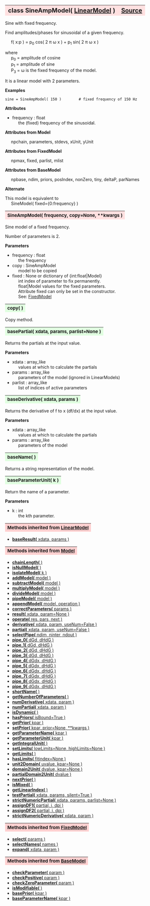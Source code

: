 ---
---
<br><br>

<a name="SineAmpModel"></a>
<table><thead style="background-color:#FFE0E0; width:100%; font-size:20px"><tr><th style="text-align:left">
<strong>class SineAmpModel(</strong> <a href="./LinearModel.html">LinearModel</a> )</th><th style="text-align:right"><a href=https://github.com/dokester/BayesicFitting/blob/master/BayesicFitting/source/SineAmpModel.py target=_blank>Source</a></th></tr></thead></table>

Sine with fixed frequency.

Find amplitudes/phases for sinusoidal of a given frequency.

&nbsp;&nbsp;&nbsp;&nbsp; f( x:p ) = p<sub>0</sub> cos( 2 &pi; &omega; x ) + p<sub>1</sub> sin( 2 &pi; &omega; x )

where
<br>&nbsp;&nbsp;&nbsp;&nbsp; p<sub>0</sub> = amplitude of cosine
<br>&nbsp;&nbsp;&nbsp;&nbsp; p<sub>1</sub> = amplitude of sine
<br>&nbsp;&nbsp;&nbsp;&nbsp; P<sub>3</sub> = &omega; is the fixed frequency of the model.

It is a linear model with 2 parameters.

<b>Examples</b>

    sine = SineAmpModel( 150 )        # fixed frequency of 150 Hz

<b>Attributes</b>

* frequency  :  float
<br>&nbsp;&nbsp;&nbsp;&nbsp; the (fixed) frequency of the sinusoidal.

<b>Attributes from Model</b>

&nbsp;&nbsp;&nbsp;&nbsp; npchain, parameters, stdevs, xUnit, yUnit

<b>Attributes from FixedModel</b>

&nbsp;&nbsp;&nbsp;&nbsp; npmax, fixed, parlist, mlist

<b>Attributes from BaseModel</b>

&nbsp;&nbsp;&nbsp;&nbsp; npbase, ndim, priors, posIndex, nonZero, tiny, deltaP, parNames

<b>Alternate</b>

This model is equivalent to
<br>&nbsp;&nbsp;&nbsp;&nbsp; SineModel( fixed={0:frequency} )


<a name="SineAmpModel"></a>
<table><thead style="background-color:#FFE0E0; width:100%; font-size:15px"><tr><th style="text-align:left">
<strong>SineAmpModel(</strong> frequency, copy=None, **kwargs )
</th></tr></thead></table>

Sine model of a fixed frequency.

Number of parameters is 2.

<b>Parameters</b>

* frequency  :  float
<br>&nbsp;&nbsp;&nbsp;&nbsp; the frequency
* copy  :  SineAmpModel
<br>&nbsp;&nbsp;&nbsp;&nbsp; model to be copied
* fixed  :  None or dictionary of {int:float|Model}
<br>&nbsp;&nbsp;&nbsp;&nbsp; int         index of parameter to fix permanently.
<br>&nbsp;&nbsp;&nbsp;&nbsp; float|Model values for the fixed parameters.
<br>&nbsp;&nbsp;&nbsp;&nbsp; Attribute fixed can only be set in the constructor.
<br>&nbsp;&nbsp;&nbsp;&nbsp; See: [FixedModel](./FixedModel.md)


<a name="copy"></a>
<table><thead style="background-color:#E0FFE0; width:100%; font-size:15px"><tr><th style="text-align:left">
<strong>copy(</strong> )
</th></tr></thead></table>

Copy method. 
<a name="basePartial"></a>
<table><thead style="background-color:#E0FFE0; width:100%; font-size:15px"><tr><th style="text-align:left">
<strong>basePartial(</strong> xdata, params, parlist=None )
</th></tr></thead></table>
Returns the partials at the input value.

<b>Parameters</b>

* xdata  :  array_like
<br>&nbsp;&nbsp;&nbsp;&nbsp; values at which to calculate the partials
* params  :  array_like
<br>&nbsp;&nbsp;&nbsp;&nbsp; parameters of the model (ignored in LinearModels)
* parlist  :  array_like
<br>&nbsp;&nbsp;&nbsp;&nbsp; list of indices of active parameters


<a name="baseDerivative"></a>
<table><thead style="background-color:#E0FFE0; width:100%; font-size:15px"><tr><th style="text-align:left">
<strong>baseDerivative(</strong> xdata, params )
</th></tr></thead></table>
Returns the derivative of f to x (df/dx) at the input value.

<b>Parameters</b>

* xdata  :  array_like
<br>&nbsp;&nbsp;&nbsp;&nbsp; values at which to calculate the partials
* params  :  array_like
<br>&nbsp;&nbsp;&nbsp;&nbsp; parameters of the model


<a name="baseName"></a>
<table><thead style="background-color:#E0FFE0; width:100%; font-size:15px"><tr><th style="text-align:left">
<strong>baseName(</strong> )
</th></tr></thead></table>
Returns a string representation of the model.


<a name="baseParameterUnit"></a>
<table><thead style="background-color:#E0FFE0; width:100%; font-size:15px"><tr><th style="text-align:left">
<strong>baseParameterUnit(</strong> k )
</th></tr></thead></table>
Return the name of a parameter.

<b>Parameters</b>

* k  :  int
<br>&nbsp;&nbsp;&nbsp;&nbsp; the kth parameter.


<table><thead style="background-color:#FFD0D0; width:100%; font-size:15px"><tr><th style="text-align:left">
<strong>Methods inherited from</strong> <a href="./LinearModel.html">LinearModel</a></th></tr></thead></table>


* [<strong>baseResult(</strong> xdata, params )](./LinearModel.md#baseResult)


<table><thead style="background-color:#FFD0D0; width:100%; font-size:15px"><tr><th style="text-align:left">
<strong>Methods inherited from</strong> <a href="./Model.html">Model</a></th></tr></thead></table>


* [<strong>chainLength(</strong> )](./Model.md#chainLength)
* [<strong>isNullModel(</strong> ) ](./Model.md#isNullModel)
* [<strong>isolateModel(</strong> k )](./Model.md#isolateModel)
* [<strong>addModel(</strong> model )](./Model.md#addModel)
* [<strong>subtractModel(</strong> model )](./Model.md#subtractModel)
* [<strong>multiplyModel(</strong> model )](./Model.md#multiplyModel)
* [<strong>divideModel(</strong> model )](./Model.md#divideModel)
* [<strong>pipeModel(</strong> model )](./Model.md#pipeModel)
* [<strong>appendModel(</strong> model, operation )](./Model.md#appendModel)
* [<strong>correctParameters(</strong> params )](./Model.md#correctParameters)
* [<strong>result(</strong> xdata, param=None )](./Model.md#result)
* [<strong>operate(</strong> res, pars, next )](./Model.md#operate)
* [<strong>derivative(</strong> xdata, param, useNum=False )](./Model.md#derivative)
* [<strong>partial(</strong> xdata, param, useNum=False )](./Model.md#partial)
* [<strong>selectPipe(</strong> ndim, ninter, ndout ) ](./Model.md#selectPipe)
* [<strong>pipe_0(</strong> dGd, dHdG ) ](./Model.md#pipe_0)
* [<strong>pipe_1(</strong> dGd, dHdG ) ](./Model.md#pipe_1)
* [<strong>pipe_2(</strong> dGd, dHdG ) ](./Model.md#pipe_2)
* [<strong>pipe_3(</strong> dGd, dHdG ) ](./Model.md#pipe_3)
* [<strong>pipe_4(</strong> dGdx, dHdG ) ](./Model.md#pipe_4)
* [<strong>pipe_5(</strong> dGdx, dHdG ) ](./Model.md#pipe_5)
* [<strong>pipe_6(</strong> dGdx, dHdG ) ](./Model.md#pipe_6)
* [<strong>pipe_7(</strong> dGdx, dHdG ) ](./Model.md#pipe_7)
* [<strong>pipe_8(</strong> dGdx, dHdG ) ](./Model.md#pipe_8)
* [<strong>pipe_9(</strong> dGdx, dHdG ) ](./Model.md#pipe_9)
* [<strong>shortName(</strong> ) ](./Model.md#shortName)
* [<strong>getNumberOfParameters(</strong> )](./Model.md#getNumberOfParameters)
* [<strong>numDerivative(</strong> xdata, param )](./Model.md#numDerivative)
* [<strong>numPartial(</strong> xdata, param )](./Model.md#numPartial)
* [<strong>isDynamic(</strong> ) ](./Model.md#isDynamic)
* [<strong>hasPriors(</strong> isBound=True ) ](./Model.md#hasPriors)
* [<strong>getPrior(</strong> kpar )](./Model.md#getPrior)
* [<strong>setPrior(</strong> kpar, prior=None, **kwargs )](./Model.md#setPrior)
* [<strong>getParameterName(</strong> kpar )](./Model.md#getParameterName)
* [<strong>getParameterUnit(</strong> kpar )](./Model.md#getParameterUnit)
* [<strong>getIntegralUnit(</strong> )](./Model.md#getIntegralUnit)
* [<strong>setLimits(</strong> lowLimits=None, highLimits=None )](./Model.md#setLimits)
* [<strong>getLimits(</strong> ) ](./Model.md#getLimits)
* [<strong>hasLimits(</strong> fitindex=None )](./Model.md#hasLimits)
* [<strong>unit2Domain(</strong> uvalue, kpar=None )](./Model.md#unit2Domain)
* [<strong>domain2Unit(</strong> dvalue, kpar=None )](./Model.md#domain2Unit)
* [<strong>partialDomain2Unit(</strong> dvalue )](./Model.md#partialDomain2Unit)
* [<strong>nextPrior(</strong> ) ](./Model.md#nextPrior)
* [<strong>isMixed(</strong> )](./Model.md#isMixed)
* [<strong>getLinearIndex(</strong> )](./Model.md#getLinearIndex)
* [<strong>testPartial(</strong> xdata, params, silent=True )](./Model.md#testPartial)
* [<strong>strictNumericPartial(</strong> xdata, params, parlist=None ) ](./Model.md#strictNumericPartial)
* [<strong>assignDF1(</strong> partial, i, dpi ) ](./Model.md#assignDF1)
* [<strong>assignDF2(</strong> partial, i, dpi ) ](./Model.md#assignDF2)
* [<strong>strictNumericDerivative(</strong> xdata, param ) ](./Model.md#strictNumericDerivative)


<table><thead style="background-color:#FFD0D0; width:100%; font-size:15px"><tr><th style="text-align:left">
<strong>Methods inherited from</strong> <a href="./FixedModel.html">FixedModel</a></th></tr></thead></table>


* [<strong>select(</strong> params ) ](./FixedModel.md#select)
* [<strong>selectNames(</strong> names ) ](./FixedModel.md#selectNames)
* [<strong>expand(</strong> xdata, param ) ](./FixedModel.md#expand)


<table><thead style="background-color:#FFD0D0; width:100%; font-size:15px"><tr><th style="text-align:left">
<strong>Methods inherited from</strong> <a href="./BaseModel.html">BaseModel</a></th></tr></thead></table>


* [<strong>checkParameter(</strong> param ) ](./BaseModel.md#checkParameter)
* [<strong>checkPositive(</strong> param ) ](./BaseModel.md#checkPositive)
* [<strong>checkZeroParameter(</strong> param )](./BaseModel.md#checkZeroParameter)
* [<strong>isModifiable(</strong> ) ](./BaseModel.md#isModifiable)
* [<strong>basePrior(</strong> kpar ) ](./BaseModel.md#basePrior)
* [<strong>baseParameterName(</strong> kpar ) ](./BaseModel.md#baseParameterName)
